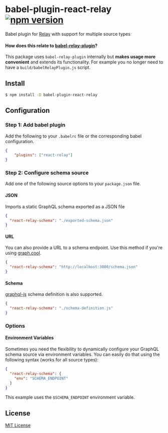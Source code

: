 # babel-plugin-react-relay [![npm version](https://badge.fury.io/js/babel-plugin-react-relay.svg)](https://badge.fury.io/js/babel-plugin-react-relay)
Babel plugin for [Relay](https://github.com/facebook/relay)  with support for multiple source types

#### How does this relate to [babel-relay-plugin](https://www.npmjs.com/package/babel-relay-plugin)?

This package uses `babel-relay-plugin` internally but **makes usage more convenient** and extends its functionality. For example you no longer need to have a `build/babelRelayPlugin.js` script.

## Install

```sh
$ npm install -D babel-plugin-react-relay
```

## Configuration

### Step 1: Add babel plugin

Add the following to your `.babelrc` file or the corresponding babel configuration.

```json
{
	"plugins": ["react-relay"]
}
```

### Step 2: Configure schema source

Add one of the following source options to your `package.json` file.

#### JSON

Imports a static GraphQL schema exported as a JSON file

```json
{
  "react-relay-schema": "./exported-schema.json"
}
```


#### URL

You can also provide a URL to a schema endpoint. Use this method if you're using [graph.cool](https://graph.cool/).

```json
{
  "react-relay-schema": "http://localhost:3000/schema.json"
}
```

#### Schema

[graphql-js](https://github.com/graphql/graphql-js) schema definition is also supported.

```json
{
  "react-relay-schema": "./schema-definition.js"
}
```

### Options

#### Environment Variables

Sometimes you need the flexibility to dynamically configure your GraphQL schema source via environment variables. You can easily do that using the following syntax (works for all source types):

```json
{
  "react-relay-schema": {
	"env": "SCHEMA_ENDPOINT"
  }
}
```

This example uses the `$SCHEMA_ENDPOINT` environment variable.

## License

[MIT License](http://opensource.org/licenses/MIT)
